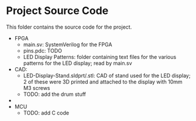 # Project Source Code
This folder contains the source code for the project.
- FPGA
    - main.sv: SystemVerilog for the FPGA
    - pins.pdc: TODO
    - LED Display Patterns: folder containing text files for the various patterns for the LED display; read by main.sv
- CAD: 
    - LED-Display-Stand.sldprt/.stl: CAD of stand used for the LED display; 2 of these were 3D printed and attached to the display with 10mm M3 screws
    - TODO: add the drum stuff
- 
- MCU
    - TODO: add C code